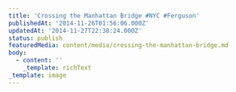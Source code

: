 ```yaml
---
title: 'Crossing the Manhattan Bridge #NYC #Ferguson'
publishedAt: '2014-11-26T01:56:06.000Z'
updatedAt: '2014-11-27T22:38:24.000Z'
status: publish
featuredMedia: content/media/crossing-the-manhattan-bridge.md
body:
  - content: ''
    _template: richText
_template: image
---
```


